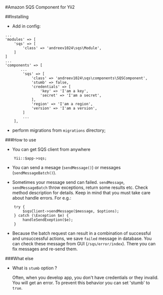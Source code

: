 #Amazon SQS Component for Yii2

##Installing

*   Add in config:
```
...
'modules' => [
    'sqs' => [
        'class' => 'andreev1024\sqs\Module',
    ]
]
...
'components' => [
       ...
        'sqs' => [
            'class' => 'andreev1024\sqs\components\SQSComponent',
            'stumb' => false,
            'credentials' => [
                'key' => 'I'am a key',
                'secret' => 'I'am a secret',
            ],
            'region' => 'I'am a region',
            'version' => 'I'am a version',
        ]
        ...
    ],
```

*   perform migrations from `migrations` directory;

###How to use

*   You can get SQS client from anywhere

```
    Yii::$app->sqs;
```

*   You can send a mesage (`sendMessage()`) or messages (`sendMessageBatch()`).

*   Sometimes your message send can failed. `sendMessage`, `sendMessageBatch` throw exceptions, return some results etc. Check method description for details. Keep in mind that you must take care about handle errors. For e.g.:
```
    try {
        $sqsClient->sendMessage($message, $options);
    } catch (\Exception $e) {
        handleSendExeption($e);
    }
```

*  Because the batch request can result in a combination of successful and unsuccessful actions, we save `failed` message in database. You can check these message from GUI (`/sqs/error/index`). There you can fix messages and re-send them.

###What else

*   What is `stumb` option ?

    Often, when you develop app, you don't have credentials or they invalid. You will get an error. To prevent this behavior you can set 'stumb' to `true`.

